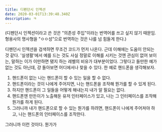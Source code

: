 ```yaml
---
title: 디펜던시 인젝션
date: 2020-03-01T13:39:48.340Z
description: ㅋ
---
```

(디펜던시 인젝션이라고 쓴 것은 "의존성 주입"이라는 번역어를 쓰고 싶지 않기 때문임. 형용사의 명사형을 "ㅇㅇ성"으로 번역하는 것은 나를 넘 힘들게 한다.)

디펜던시 인젝션을 검색하면 무조건 코드가 먼저 나온다. 근데 이해에는 도움이 안되는 것 같다. '실생활'에서 예를 드는 것도 사실 정말로 이해를 시키는 것엔 관심이 없어 보이는, 말하는 이가 이만하면 됐지 하는 레벨의 비유가 대부분이었다. 그렇다고 들만한 예가 없는 것도 아닌데, 걍 돌아보면 어디에서나 찾을 수 있다. 한 예로 핸드폰을 생각해보자.

1. 핸드폰이 없는 나는 핸드폰이 할 수 있는 일을 할 수 없다.
1. 핸드폰이라는 것이 나에게 주어지면, 나는 핸드폰을 조작해 뭔가를 할 수 있게 된다.
1. 하지만 핸드폰이 그 일들을 어떻게 해내는지 내가 알 필요는 없다.
1. 핸드폰엔 만든이가 노출해둔 유저 인터페이스가 있고, 나는 그 인터페이스를 조작해 뭔가를 하게 된다.
1. 그러니까 내가 핸드폰으로 할 수 있는 뭔가를 하려면, 핸드폰이 나에게 주어져야 하고, 나는 핸드폰의 인터페이스를 조작한다.

그러니까 이런 것이다. 뭔가가 
